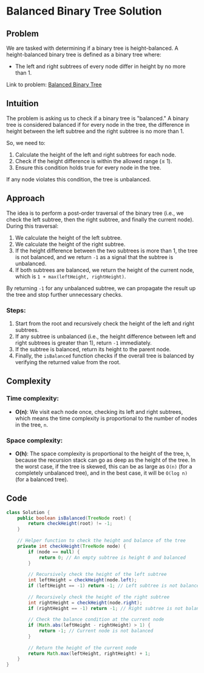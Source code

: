 # Balanced Binary Tree Solution

## Problem
We are tasked with determining if a binary tree is height-balanced. A height-balanced binary tree is defined as a binary tree where:
- The left and right subtrees of every node differ in height by no more than 1.

Link to problem: [Balanced Binary Tree](https://leetcode.com/problems/balanced-binary-tree/)

## Intuition
The problem is asking us to check if a binary tree is "balanced." A binary tree is considered balanced if for every node in the tree, the difference in height between the left subtree and the right subtree is no more than 1.

So, we need to:
1. Calculate the height of the left and right subtrees for each node.
2. Check if the height difference is within the allowed range (≤ 1).
3. Ensure this condition holds true for every node in the tree.

If any node violates this condition, the tree is unbalanced.

## Approach
The idea is to perform a post-order traversal of the binary tree (i.e., we check the left subtree, then the right subtree, and finally the current node). During this traversal:
1. We calculate the height of the left subtree.
2. We calculate the height of the right subtree.
3. If the height difference between the two subtrees is more than 1, the tree is not balanced, and we return `-1` as a signal that the subtree is unbalanced.
4. If both subtrees are balanced, we return the height of the current node, which is `1 + max(leftHeight, rightHeight)`.

By returning `-1` for any unbalanced subtree, we can propagate the result up the tree and stop further unnecessary checks.

### Steps:
1. Start from the root and recursively check the height of the left and right subtrees.
2. If any subtree is unbalanced (i.e., the height difference between left and right subtrees is greater than 1), return `-1` immediately.
3. If the subtree is balanced, return its height to the parent node.
4. Finally, the `isBalanced` function checks if the overall tree is balanced by verifying the returned value from the root.

## Complexity

### Time complexity:
- **O(n)**: We visit each node once, checking its left and right subtrees, which means the time complexity is proportional to the number of nodes in the tree, `n`.

### Space complexity:
- **O(h)**: The space complexity is proportional to the height of the tree, `h`, because the recursion stack can go as deep as the height of the tree. In the worst case, if the tree is skewed, this can be as large as `O(n)` (for a completely unbalanced tree), and in the best case, it will be `O(log n)` (for a balanced tree).

## Code

```java
class Solution {
    public boolean isBalanced(TreeNode root) {
        return checkHeight(root) != -1;
    }
    
    // Helper function to check the height and balance of the tree
    private int checkHeight(TreeNode node) {
        if (node == null) {
            return 0; // An empty subtree is height 0 and balanced
        }
        
        // Recursively check the height of the left subtree
        int leftHeight = checkHeight(node.left);
        if (leftHeight == -1) return -1; // Left subtree is not balanced
        
        // Recursively check the height of the right subtree
        int rightHeight = checkHeight(node.right);
        if (rightHeight == -1) return -1; // Right subtree is not balanced
        
        // Check the balance condition at the current node
        if (Math.abs(leftHeight - rightHeight) > 1) {
            return -1; // Current node is not balanced
        }
        
        // Return the height of the current node
        return Math.max(leftHeight, rightHeight) + 1;
    }
}